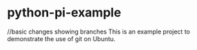 # python-pi-example
//basic changes showing branches
This is an example project to demonstrate the use of git on Ubuntu.